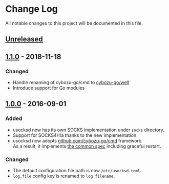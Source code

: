 # Change Log

All notable changes to this project will be documented in this file.

## [Unreleased]


## [1.1.0] - 2018-11-18
### Changed
- Handle renaming of cybozu-go/cmd to [cybozu-go/well][well]
- Introduce support for Go modules

## [1.0.0] - 2016-09-01
### Added
- usocksd now has its own SOCKS implementation under `socks` directory.
- Support for SOCKS4/4a thanks to the new implementation.
- usocksd now adopts [github.com/cybozu-go/cmd][cmd] framework.  
  As a result, it implements [the common spec][spec] including graceful restart.

### Changed
- The default configuration file path is now `/etc/usocksd.toml`.
- `log.file` config key is renamed to `log.filename`.

[well]: https://github.com/cybozu-go/well
[cmd]: https://github.com/cybozu-go/cmd
[spec]: https://github.com/cybozu-go/cmd/blob/master/README.md#specifications
[Unreleased]: https://github.com/cybozu-go/usocksd/compare/v1.1.0...HEAD
[1.1.0]: https://github.com/cybozu-go/usocksd/compare/v1.0.0...v1.1.0
[1.0.0]: https://github.com/cybozu-go/usocksd/compare/v0.1...v1.0.0
